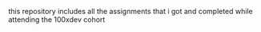 this repository includes all the assignments that i got and completed while attending the 100xdev cohort
